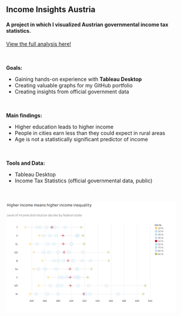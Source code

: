 ## Income Insights Austria

#### A project in which I visualized Austrian governmental income tax statistics.
[View the full analysis here!](https://github.com/wolfno/Data-Visualization/blob/main/Income%20Insights/Income%20Insights%20Austria.pdf)

<br> </br>
**Goals:**
* Gaining hands-on experience with **Tableau Desktop**
* Creating valuable graphs for my GitHub portfolio
* Creating insights from official government data

<br> </br>
**Main findings:**
* Higher education leads to higher income
* People in cities earn less than they could expect in rural areas
* Age is not a statistically significant predictor of income

<br></br>
**Tools and Data:**
* Tableau Desktop
* Income Tax Statistics (official governmental data, public)


<br></br>
<img src="https://github.com/wolfno/Data-Visualization/blob/main/Income%20Deciles%20by%20State.png" height="300" />

